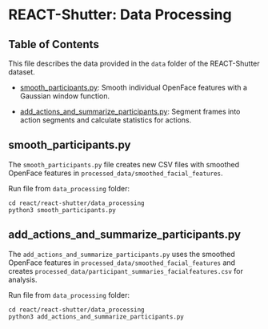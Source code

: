 # REACT-Shutter: Data Processing

## Table of Contents
This file describes the data provided in the `data` folder of the REACT-Shutter dataset.
- [smooth_participants.py](#smooth_participants.py): Smooth individual OpenFace features with a Gaussian window function.

- [add_actions_and_summarize_participants.py](#add_actions_and_summarize_participants.py): Segment frames into action segments and calculate statistics for actions.

## smooth_participants.py
The `smooth_participants.py` file creates new CSV files with smoothed OpenFace features in `processed_data/smoothed_facial_features`.

Run file from `data_processing` folder:
``` 
cd react/react-shutter/data_processing
python3 smooth_participants.py
```

## add_actions_and_summarize_participants.py
The `add_actions_and_summarize_participants.py` uses the smoothed OpenFace features in `processed_data/smoothed_facial_features` and creates `processed_data/participant_summaries_facialfeatures.csv` for analysis.

Run file from `data_processing` folder:
```
cd react/react-shutter/data_processing
python3 add_actions_and_summarize_participants.py
``` 
